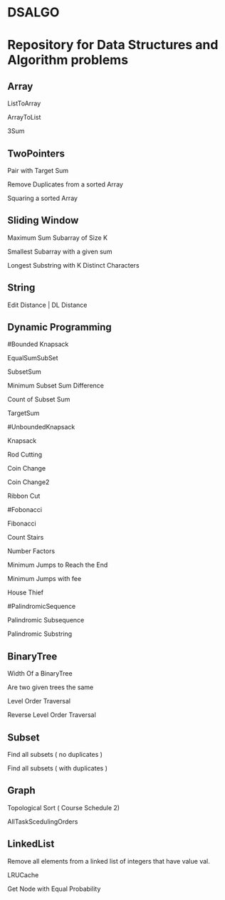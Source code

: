 # DSALGO
# Repository for Data Structures and Algorithm problems

Array
-----

ListToArray

ArrayToList

3Sum

TwoPointers
------------

Pair with Target Sum

Remove Duplicates from a sorted Array

Squaring a sorted Array


Sliding Window
--------------

Maximum Sum Subarray of Size K

Smallest Subarray with a given sum

Longest Substring with K Distinct Characters


String
------

Edit Distance | DL Distance

Dynamic Programming
-------------------

#Bounded Knapsack

EqualSumSubSet

SubsetSum

Minimum Subset Sum Difference

Count of Subset Sum

TargetSum

#UnboundedKnapsack

Knapsack

Rod Cutting

Coin Change

Coin Change2

Ribbon Cut

#Fobonacci

Fibonacci

Count Stairs

Number Factors

Minimum Jumps to Reach the End

Minimum Jumps with fee

House Thief

#PalindromicSequence

Palindromic Subsequence

Palindromic Substring


BinaryTree
----------
Width Of a BinaryTree

Are two given trees the same

Level Order Traversal

Reverse Level Order Traversal

Subset
------
Find all subsets ( no duplicates )

Find all subsets ( with duplicates )

Graph
------
Topological Sort ( Course Schedule 2)

AllTaskScedulingOrders

LinkedList
----------

Remove all elements from a linked list of integers that have value val.

LRUCache

Get Node with Equal Probability

